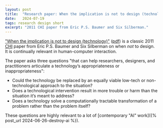 ```yaml
---
layout: post
title:  "Research paper: When the implication is not to design (technology)"
date:   2024-07-19
tags: research design short
excerpt: "2011 CHI paper from Eric P.S. Baumer and Six Silberman."
---
```


["When the implication is not to design (technology)"](https://dl.acm.org/doi/10.1145/1978942.1979275) ([pdf](https://ics.uci.edu/~djp3/classes/2011_01_INF134/papers/impl9-rev.pdf)) is a classic 2011 [CHI](https://en.wikipedia.org/wiki/Conference_on_Human_Factors_in_Computing_Systems) paper from Eric P.S. Baumer and Six Silberman on when _not_ to design. It is continually relevant in human-computer interaction.

The paper asks three questions "that can help researchers, designers, and practitioners articulate a technology’s appropriateness or inappropriateness":
 - Could the technology be replaced by an equally viable low-tech or non-technological approach to the situation?
 - Does a technological intervention result in more trouble or harm than the situation it’s meant to address?
 - Does a technology solve a computationally tractable transformation of a problem rather than the problem itself?

These questions are highly relevant to a lot of [contemporary "AI" work]({% post_url 2024-06-26-destroy-ai %}).
